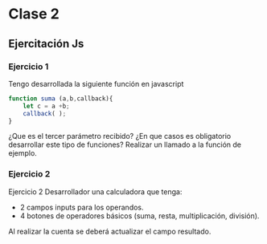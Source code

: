 # Clase 2

## Ejercitación Js

### Ejercicio 1

Tengo desarrollada la siguiente función en javascript

```js
function suma (a,b,callback){
    let c = a +b;
    callback( );
}
```

¿Que es el tercer parámetro recibido?
¿En que casos es obligatorio desarrollar este tipo de funciones?
Realizar un llamado a la función de ejemplo.

### Ejercicio 2

Ejercicio 2
Desarrollador una calculadora que tenga:

- 2 campos inputs para los operandos.
- 4 botones de operadores básicos (suma, resta, multiplicación, división).

Al realizar la cuenta se deberá actualizar el campo resultado.
